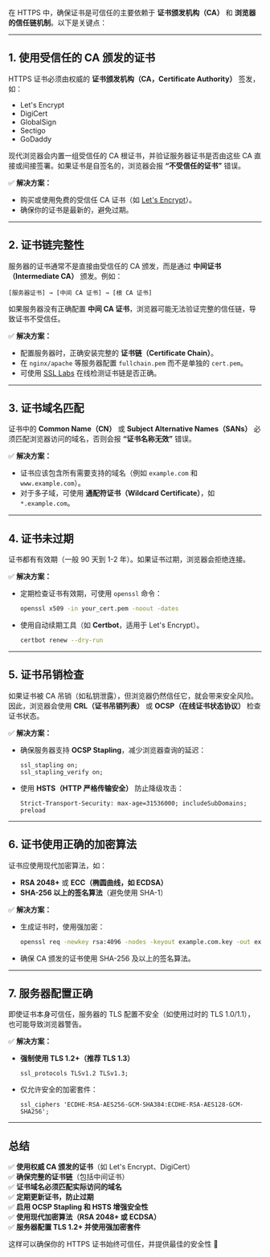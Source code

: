 在 HTTPS 中，确保证书是可信任的主要依赖于 **证书颁发机构（CA）** 和 **浏览器的信任链机制**。以下是关键点：

---

## **1. 使用受信任的 CA 颁发的证书**
HTTPS 证书必须由权威的 **证书颁发机构（CA，Certificate Authority）** 签发，如：
- Let's Encrypt
- DigiCert
- GlobalSign
- Sectigo
- GoDaddy

现代浏览器会内置一组受信任的 CA 根证书，并验证服务器证书是否由这些 CA 直接或间接签署。如果证书是自签名的，浏览器会报 **“不受信任的证书”** 错误。

✅ **解决方案：**
- 购买或使用免费的受信任 CA 证书（如 [Let's Encrypt](https://letsencrypt.org/)）。
- 确保你的证书是最新的，避免过期。

---

## **2. 证书链完整性**
服务器的证书通常不是直接由受信任的 CA 颁发，而是通过 **中间证书（Intermediate CA）** 颁发。例如：
```
[服务器证书] → [中间 CA 证书] → [根 CA 证书]
```
如果服务器没有正确配置 **中间 CA 证书**，浏览器可能无法验证完整的信任链，导致证书不受信任。

✅ **解决方案：**
- 配置服务器时，正确安装完整的 **证书链（Certificate Chain）**。
- 在 `nginx/apache` 等服务器配置 `fullchain.pem` 而不是单独的 `cert.pem`。
- 可使用 [SSL Labs](https://www.ssllabs.com/ssltest/) 在线检测证书链是否正确。

---

## **3. 证书域名匹配**
证书中的 **Common Name（CN）** 或 **Subject Alternative Names（SANs）** 必须匹配浏览器访问的域名，否则会报 **“证书名称无效”** 错误。

✅ **解决方案：**
- 证书应该包含所有需要支持的域名（例如 `example.com` 和 `www.example.com`）。
- 对于多子域，可使用 **通配符证书（Wildcard Certificate）**，如 `*.example.com`。

---

## **4. 证书未过期**
证书都有有效期（一般 90 天到 1-2 年）。如果证书过期，浏览器会拒绝连接。

✅ **解决方案：**
- 定期检查证书有效期，可使用 `openssl` 命令：
  ```sh
  openssl x509 -in your_cert.pem -noout -dates
  ```
- 使用自动续期工具（如 **Certbot**，适用于 Let's Encrypt）。
  ```sh
  certbot renew --dry-run
  ```

---

## **5. 证书吊销检查**
如果证书被 CA 吊销（如私钥泄露），但浏览器仍然信任它，就会带来安全风险。因此，浏览器会使用 **CRL（证书吊销列表）** 或 **OCSP（在线证书状态协议）** 检查证书状态。

✅ **解决方案：**
- 确保服务器支持 **OCSP Stapling**，减少浏览器查询的延迟：
  ```nginx
  ssl_stapling on;
  ssl_stapling_verify on;
  ```
- 使用 **HSTS（HTTP 严格传输安全）** 防止降级攻击：
  ```http
  Strict-Transport-Security: max-age=31536000; includeSubDomains; preload
  ```

---

## **6. 证书使用正确的加密算法**
证书应使用现代加密算法，如：
- **RSA 2048+** 或 **ECC（椭圆曲线，如 ECDSA）**
- **SHA-256 以上的签名算法**（避免使用 SHA-1）

✅ **解决方案：**
- 生成证书时，使用强加密：
  ```sh
  openssl req -newkey rsa:4096 -nodes -keyout example.com.key -out example.com.csr
  ```
- 确保 CA 颁发的证书使用 SHA-256 及以上的签名算法。

---

## **7. 服务器配置正确**
即使证书本身可信任，服务器的 TLS 配置不安全（如使用过时的 TLS 1.0/1.1），也可能导致浏览器警告。

✅ **解决方案：**
- **强制使用 TLS 1.2+（推荐 TLS 1.3）**
  ```nginx
  ssl_protocols TLSv1.2 TLSv1.3;
  ```
- 仅允许安全的加密套件：
  ```nginx
  ssl_ciphers 'ECDHE-RSA-AES256-GCM-SHA384:ECDHE-RSA-AES128-GCM-SHA256';
  ```

---

## **总结**
✅ **使用权威 CA 颁发的证书**（如 Let's Encrypt、DigiCert）  
✅ **确保完整的证书链**（包括中间证书）  
✅ **证书域名必须匹配实际访问的域名**  
✅ **定期更新证书，防止过期**  
✅ **启用 OCSP Stapling 和 HSTS 增强安全性**  
✅ **使用现代加密算法（RSA 2048+ 或 ECDSA）**  
✅ **服务器配置 TLS 1.2+ 并使用强加密套件**

这样可以确保你的 HTTPS 证书始终可信任，并提供最佳的安全性 🚀
